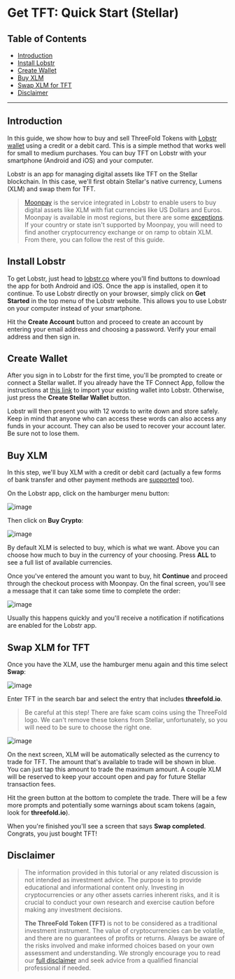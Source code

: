 <h1>Get TFT: Quick Start (Stellar)</h1>

<h2>Table of Contents</h2>

- [Introduction](#introduction)
- [Install Lobstr](#install-lobstr)
- [Create Wallet](#create-wallet)
- [Buy XLM](#buy-xlm)
- [Swap XLM for TFT](#swap-xlm-for-tft)
- [Disclaimer](#disclaimer)

***

## Introduction

In this guide, we show how to buy and sell ThreeFold Tokens with [Lobstr wallet](https://lobstr.co/) using a credit or a debit card. This is a simple method that works well for small to medium purchases. You can buy TFT on Lobstr with your smartphone (Android and iOS) and your computer.

Lobstr is an app for managing digital assets like TFT on the Stellar blockchain. In this case, we'll first obtain Stellar's native currency, Lumens (XLM) and swap them for TFT.

> [Moonpay](https://www.moonpay.com/) is the service integrated in Lobstr to enable users to buy digital assets like XLM with fiat currencies like US Dollars and Euros. Moonpay is available in most regions, but there are some [exceptions](https://support.moonpay.com/hc/en-gb/articles/6557330712721-What-are-our-non-supported-countries-states-and-territories-for-on-ramp-product). If your country or state isn't supported by Moonpay, you will need to find another cryptocurrency exchange or on ramp to obtain XLM. From there, you can follow the rest of this guide.

## Install Lobstr

To get Lobstr, just head to [lobstr.co](https://lobstr.co/) where you'll find buttons to download the app for both Android and iOS. Once the app is installed, open it to continue. To use Lobstr directly on your browser, simply click on **Get Started** in the top menu of the Lobstr website. This allows you to use Lobstr on your computer instead of your smartphone.

Hit the **Create Account** button and proceed to create an account by entering your email address and choosing a password. Verify your email address and then sign in.

## Create Wallet

After you sign in to Lobstr for the first time, you'll be prompted to create or connect a Stellar wallet. If you already have the TF Connect App, follow the instructions at [this link](./tft_lobstr_complete_guide.html#connect-your-tf-connect-app-wallet) to import your existing wallet into Lobstr. Otherwise, just press the **Create Stellar Wallet** button.

Lobstr will then present you with 12 words to write down and store safely. Keep in mind that anyone who can access these words can also access any funds in your account. They can also be used to recover your account later. Be sure not to lose them.

## Buy XLM

In this step, we'll buy XLM with a credit or debit card (actually a few forms of bank transfer and other payment methods are [supported](https://support.moonpay.com/customers/docs/moonpays-supported-payment-methods-1) too).

On the Lobstr app, click on the hamburger menu button:

![image](./img/gettft_19.png)

Then click on **Buy Crypto**:

![image](./img/gettft_20.png)

By default XLM is selected to buy, which is what we want. Above you can choose how much to buy in the currency of your choosing. Press **ALL** to see a full list of available currencies.

Once you've entered the amount you want to buy, hit **Continue** and proceed through the checkout process with Moonpay. On the final screen, you'll see a message that it can take some time to complete the order:

![image](./img/gettft_27.png)

Usually this happens quickly and you'll receive a notification if notifications are enabled for the Lobstr app. 

## Swap XLM for TFT

Once you have the XLM, use the hamburger menu again and this time select **Swap**:

![image](./img/gettft_31.png)

Enter TFT in the search bar and select the entry that includes **threefold.io**.

> Be careful at this step! There are fake scam coins using the ThreeFold logo. We can't remove these tokens from Stellar, unfortunately, so you will need to be sure to choose the right one.

![image](./img/gettft_32.png)

On the next screen, XLM will be automatically selected as the currency to trade for TFT. The amount that's available to trade will be shown in blue. You can just tap this amount to trade the maximum amount. A couple XLM will be reserved to keep your account open and pay for future Stellar transaction fees.

Hit the green button at the bottom to complete the trade. There will be a few more prompts and potentially some warnings about scam tokens (again, look for **threefold.io**).

When you're finished you'll see a screen that says **Swap completed**. Congrats, you just bought TFT!

## Disclaimer

> The information provided in this tutorial or any related discussion is not intended as investment advice. The purpose is to provide educational and informational content only. Investing in cryptocurrencies or any other assets carries inherent risks, and it is crucial to conduct your own research and exercise caution before making any investment decisions. 
> 
> **The ThreeFold Token (TFT)** is not to be considered as a traditional investment instrument. The value of cryptocurrencies can be volatile, and there are no guarantees of profits or returns. Always be aware of the risks involved and make informed choices based on your own assessment and understanding. We strongly encourage you to read our [full disclaimer](../../../../knowledge_base/legal/definitions_legal.md) and seek advice from a qualified financial professional if needed.